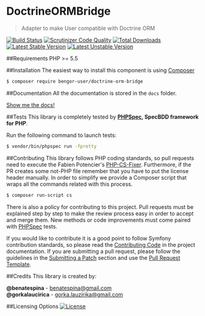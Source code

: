# DoctrineORMBridge
> Adapter to make User compatible with Doctrine ORM

[![Build Status](https://travis-ci.org/BenGorUser/DoctrineORMBridge.svg?branch=master)](https://travis-ci.org/BenGorUser/DoctrineORMBridge)
[![Scrutinizer Code Quality](https://scrutinizer-ci.com/g/BenGorUser/DoctrineORMBridge/badges/quality-score.png?b=master)](https://scrutinizer-ci.com/g/BenGorUser/DoctrineORMBridge/?branch=master)
[![Total Downloads](https://poser.pugx.org/bengor-user/doctrine-orm-bridge/downloads)](https://packagist.org/packages/bengor-user/doctrine-orm-bridge/)
[![Latest Stable Version](https://poser.pugx.org/bengor-user/doctrine-orm-bridge//v/stable.svg)](https://packagist.org/packages/bengor-user/doctrine-orm-bridge/)
[![Latest Unstable Version](https://poser.pugx.org/bengor-user/doctrine-orm-bridge//v/unstable.svg)](https://packagist.org/packages/bengor-user/doctrine-orm-bridge/)

##Requirements
PHP >= 5.5

##Installation
The easiest way to install this component is using [Composer][6]
```bash
$ composer require bengor-user/doctrine-orm-bridge
```

##Documentation
All the documentation is stored in the `docs` folder.

[Show me the docs!](docs/index.md)

##Tests
This library is completely tested by **[PHPSpec][1], SpecBDD framework for PHP**.

Run the following command to launch tests:
```bash
$ vendor/bin/phpspec run -fpretty
```

##Contributing
This library follows PHP coding standards, so pull requests need to execute the Fabien Potencier's [PHP-CS-Fixer][5].
Furthermore, if the PR creates some not-PHP file remember that you have to put the license header manually. In order
to simplify we provide a Composer script that wraps all the commands related with this process.
```bash
$ composer run-script cs
```

There is also a policy for contributing to this project. Pull requests must be explained step by step to make the
review process easy in order to accept and merge them. New methods or code improvements must come paired with
[PHPSpec][1] tests.

If you would like to contribute it is a good point to follow Symfony contribution standards, so please read the
[Contributing Code][2] in the project documentation. If you are submitting a pull request, please follow the guidelines
in the [Submitting a Patch][3] section and use the [Pull Request Template][4].

##Credits
This library is created by:
>
**@benatespina** - [benatespina@gmail.com](mailto:benatespina@gmail.com)<br>
**@gorkalaucirica** - [gorka.lauzirika@gmail.com](mailto:gorka.lauzirika@gmail.com)

##Licensing Options
[![License](https://poser.pugx.org/bengor-user/doctrine-orm-bridge//license.svg)](https://github.com/BenGorUser/DoctrineORMBridge/blob/master/LICENSE)

[1]: http://www.phpspec.net/
[2]: http://symfony.com/doc/current/contributing/code/index.html
[3]: http://symfony.com/doc/current/contributing/code/patches.html#check-list
[4]: http://symfony.com/doc/current/contributing/code/patches.html#make-a-pull-request
[5]: http://cs.sensiolabs.org/
[6]: http://getcomposer.org
